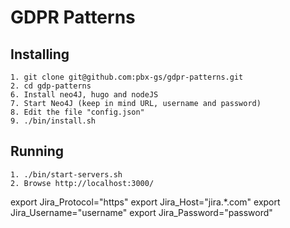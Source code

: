 # GDPR Patterns


## Installing
    1. git clone git@github.com:pbx-gs/gdpr-patterns.git
    2. cd gdp-patterns
    6. Install neo4J, hugo and nodeJS 
    7. Start Neo4J (keep in mind URL, username and password)
    8. Edit the file "config.json" 
    9. ./bin/install.sh

## Running
    1. ./bin/start-servers.sh
    2. Browse http://localhost:3000/


export Jira_Protocol="https"
export Jira_Host="jira.*.com"
export Jira_Username="username"
export Jira_Password="password"



